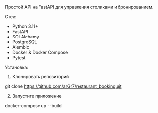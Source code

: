 
Простой API на FastAPI для управления столиками и бронированием. 

Стек:

- Python 3.11+
- FastAPI
- SQLAlchemy
- PostgreSQL
- Alembic
- Docker & Docker Compose
- Pytest

Установка: 

1. Клонировать репозиторий

git clone https://github.com/arGr7/restaurant_booking.git

2. Запустите приложение

docker-compose up --build
